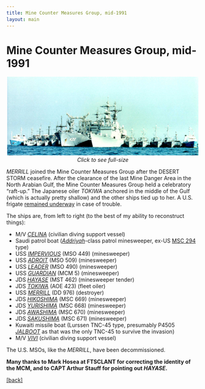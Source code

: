 ```yaml
---
title: Mine Counter Measures Group, mid-1991
layout: main
---
```

# Mine Counter Measures Group, mid-1991

[celina]: https://web.archive.org/web/20031226163655/http://www.gacworld.com/templates/gac_Template.aspx?id=32438
[vivi]: https://web.archive.org/web/20031226163655/http://www.gacworld.com/templates/gac_Template.aspx?id=32438
[hatsushima]: https://web.archive.org/web/20090905191350/http://www.globalsecurity.org/military/world/japan/hatsushima-pics.htm
[addriyah]: http://www.navsource.org/archives/11/05322.htm
[adjutant]: https://en.wikipedia.org/wiki/Adjutant-class_minesweeper
[jalboot]: https://web.archive.org/web/20161004192438/http://www.worldnavalships.com/kuwait_navy.htm
[hayase]: https://web.archive.org/web/20160313094225/http://www.globalsecurity.org/military/world/japan/hayase-mst.htm

<p align="center">
<a href="raft-big.jpg"><img width="500" height="206" src="raft-big.jpg"></a>
<br><em>Click to see full-size</em>
</p>

_MERRILL_ joined the Mine Counter Measures Group after the DESERT
STORM ceasefire.  After the clearance of the last Mine Danger Area in
the North Arabian Gulf, the Mine Counter Measures Group held a
celebratory &ldquo;raft-up.&rdquo; The Japanese oiler _TOKIWA_
anchored in the middle of the Gulf (which is actually pretty shallow)
and the other ships tied up to her.  A U.S. frigate [remained
underway](banzai-caption.html) in case of trouble.

The ships are, from left to right (to the best of my ability to
reconstruct things):

* M/V [_CELINA_][celina] (civilian diving support vessel)
* Saudi patrol boat ([_Addriyah_][addriyah]-class patrol minesweeper, ex-US [MSC 294][adjutant] type)
* USS [_IMPERVIOUS_](https://en.wikipedia.org/wiki/USS_Impervious_(MSO-449)) (MSO 449) (minesweeper)
* USS [_ADROIT_](https://en.wikipedia.org/wiki/USS_Adroit_(MSO-509)) (MSO 509) (minesweeper)
* USS [_LEADER_](https://en.wikipedia.org/wiki/USS_Leader_(MSO-490)) (MSO 490) (minesweeper)
* USS [_GUARDIAN_](https://en.wikipedia.org/wiki/USS_Guardian_(MCM-5)) (MCM 5) (minesweeper)
* JDS [_HAYASE_][hayase] (MST 462) (minesweeper tender)
* JDS [_TOKIWA_](https://en.wikipedia.org/wiki/Towada-class_replenishment_ship) (AOE 423) (fleet oiler)
* USS [_MERRILL_](https://en.wikipedia.org/wiki/USS_Merrill_(DD-976)) (DD 976) (destroyer)
* JDS [_HIKOSHIMA_][hatsushima] (MSC 669) (minesweeper)
* JDS [_YURISHIMA_][hatsushima] (MSC 668) (minesweeper)
* JDS [_AWASHIMA_][hatsushima] (MSC 670) (minesweeper)
* JDS [_SAKUSHIMA_][hatsushima] (MSC 671) (minesweeper)
* Kuwaiti missile boat (Lurssen TNC-45 type, presumably P4505
  [_JALBOOT_][jalboot] as that was the only TNC-45 to survive the
  invasion)
* M/V [_VIVI_][vivi] (civilian diving support vessel)

The U.S. MSOs, like the _MERRILL_, have been decommissioned.

**Many thanks to Mark Hosea at FTSCLANT for correcting the identity of the
MCM, and to CAPT Arthur Stauff for pointing out _HAYASE_.**

[[back]](navy.html)
